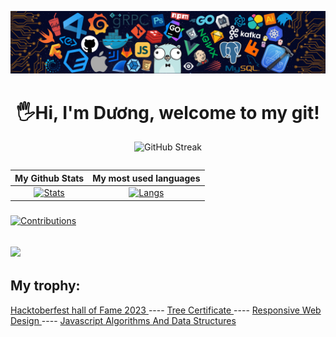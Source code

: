 <!-- <p align="center"> 
  <img src="">
</p> -->
![header](header.png)
<!-- <img src="" height=""> -->
<h1 align="center"> 
  🖐Hi, I'm Dương, welcome to my git! <height="60"> 
</h1>
  
<div align="center">  
  
![GitHub Streak](https://github-readme-streak-stats.herokuapp.com/?user=vovod&theme=radical)
</div>
<div align="center">
<table>
  
| My Github Stats             | My most used languages |
:-:|:-:
[![Stats](https://acedev003-readme-stats.vercel.app/api?username=vovod&show_icons=true&theme=radical&count_private=true&hide=issues,contribs)](https://github.com/vovod)|[![Langs](https://acedev003-readme-stats.vercel.app/api/top-langs/?username=vovod&layout=compact&theme=radical&hide=c%2b%2b)](https://github.com/vovod)
</table>
  </div>
<!-- <h1 align="center">
  <a href="https://github.com/vovod">
    <img alig src="https://github-profile-trophy.vercel.app/?username=vovod&theme=dracula"/>
  </a>
</h1> -->

###
[![Contributions](https://fabianocouto-activity-graph.vercel.app/graph/?username=vovod&theme=react-dark)](https://github.com/vovod)


## ![](https://komarev.com/ghpvc/?username=vovod&color=238dd9&style=flat&label=VIEWS)
## My trophy:  
<a href="https://www.holopin.io/hacktoberfest2023/hall/@vovod">
  Hacktoberfest hall of Fame 2023
</a>  
----
<a href="https://tree-nation.com/certificate/652931a8505ac">
  Tree Certificate
</a>
----
<a href="https://www.freecodecamp.org/certification/B21DCCN284/responsive-web-design">
  Responsive Web Design
</a>
----
<a href="https://www.freecodecamp.org/certification/B21DCCN284/javascript-algorithms-and-data-structures">
  Javascript Algorithms And Data Structures
</a>
